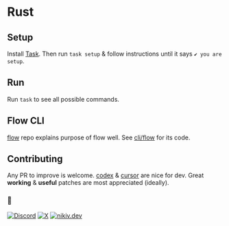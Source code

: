 # Rust

## Setup

Install [Task](https://taskfile.dev/docs/installation). Then run `task setup` & follow instructions until it says `✔️ you are setup`.

## Run

Run `task` to see all possible commands.

## Flow CLI

[flow](https://github.com/nikitavoloboev/flow) repo explains purpose of flow well. See [cli/flow](cli/flow) for its code.

## Contributing

Any PR to improve is welcome. [codex](https://github.com/openai/codex) & [cursor](https://cursor.com) are nice for dev. Great **working** & **useful** patches are most appreciated (ideally).

### 🖤

[![Discord](https://go.nikiv.dev/badge-discord)](https://go.nikiv.dev/discord) [![X](https://go.nikiv.dev/badge-x)](https://x.com/nikitavoloboev) [![nikiv.dev](https://go.nikiv.dev/badge-nikiv)](https://nikiv.dev)
